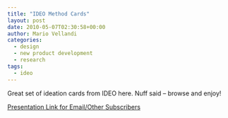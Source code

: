 ```yaml
---
title: "IDEO Method Cards"
layout: post
date: 2010-05-07T02:30:58+00:00
author: Mario Vellandi
categories:
  - design
  - new product development
  - research
tags:
  - ideo
---
```

Great set of ideation cards from IDEO here. Nuff said &#8211; browse and enjoy!

[Presentation Link for Email/Other Subscribers](http://issuu.com/fullonlearning/docs/ideo-method-cards)
